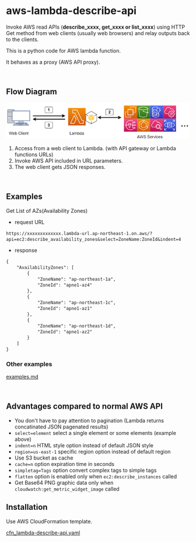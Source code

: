 # aws-lambda-describe-api

Invoke AWS read APIs (**describe_xxxx, get_xxxx or list_xxxx**) using HTTP Get method from web clients (usually web browsers) and relay outputs back to the clients.

This is a python code for AWS lambda function.

It behaves as a proxy (AWS API proxy).

<br>

## Flow Diagram

![aws-describe-api flod diagram](image/aws-describe-api_drawio.png)

1. Access from a web client to Lambda. (with API gateway or Lambda functions URLs)
2. Invoke AWS API included in URL parameters.
3. The web client gets JSON responses.

<br>

## Examples

Get List of AZs(Availability Zones)

- request URL

```
https://xxxxxxxxxxxxx.lambda-url.ap-northeast-1.on.aws/?api=ec2:describe_availability_zones&select=ZoneName:ZoneId&indent=4
```

- response

```
{
    "AvailabilityZones": [
        {
            "ZoneName": "ap-northeast-1a",
            "ZoneId": "apne1-az4"
        },
        {
            "ZoneName": "ap-northeast-1c",
            "ZoneId": "apne1-az1"
        },
        {
            "ZoneName": "ap-northeast-1d",
            "ZoneId": "apne1-az2"
        }
    ]
}
```

### Other examples

[examples.md](examples.md)

<br>

## Advantages compared to normal AWS API

- You don't have to pay attention to pagination (Lambda returns concatinated JSON pagenated results)
- ```select=element``` select a single element or some elements (example above)
- ```indent=n``` HTML style option instead of default JSON style
- ```region=us-east-1``` specific region option instead of default region
- Use S3 bucket as cache
- ```cache=n``` option expiration time in seconds 
- ```simpletag=Tags``` option convert complex tags to simple tags
- ```flatten``` option is enabled only when  ```ec2:describe_instances``` called
- Get Base64 PNG graphic data only when ```cloudwatch:get_metric_widget_image``` called

## Installation

Use AWS CloudFormation template.

[cfn_lambda-describe-api.yaml](src/cfn_lambda-describe-api.yaml)
